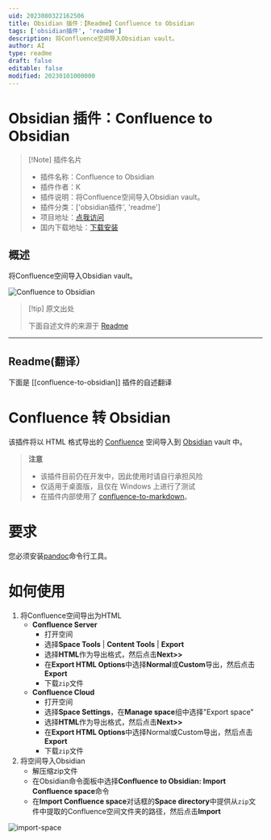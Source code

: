 ```yaml
---
uid: 2023080322162506
title: Obsidian 插件：【Readme】Confluence to Obsidian
tags: ['obsidian插件', 'readme']
description: 将Confluence空间导入Obsidian vault。
author: AI
type: readme
draft: false
editable: false
modified: 20230101000000
---
```


# Obsidian 插件：Confluence to Obsidian

> [!Note] 插件名片
> - 插件名称：Confluence to Obsidian
> - 插件作者：K
> - 插件说明：将Confluence空间导入Obsidian vault。
> - 插件分类：['obsidian插件', 'readme']
> - 项目地址：[点我访问](https://github.com/KkEi34/confluence-to-obsidian-plugin)
> - 国内下载地址：[下载安装](https://pkmer.cn/products/plugin/pluginMarket/?confluence-to-obsidian)

## 概述

将Confluence空间导入Obsidian vault。

![Confluence to Obsidian](https://cdn.pkmer.cn/covers/confluence-to-obsidian.gif!pkmer)

> [!tip] 原文出处
> 
>下面自述文件的来源于 [Readme](https://ghproxy.net/https://raw.githubusercontent.com/KkEi34/confluence-to-obsidian-plugin/master/README.md)
> 

---

## Readme(翻译）

下面是 [[confluence-to-obsidian]] 插件的自述翻译


# Confluence 转 Obsidian

该插件将以 HTML 格式导出的 [Confluence](https://www.atlassian.com/software/confluence) 空间导入到 [Obsidian](https://obsidian.md) vault 中。

> **注意**
> - 该插件目前仍在开发中，因此使用时请自行承担风险
> - 仅适用于桌面版，且仅在 Windows 上进行了测试
> - 在插件内部使用了 [confluence-to-markdown](https://github.com/KkEi34/confluence-to-markdown)。

# 要求
您必须安装[pandoc](http://pandoc.org/installing.html)命令行工具。

# 如何使用
1. 将Confluence空间导出为HTML
   - **Confluence Server**
     - 打开空间
     - 选择**Space Tools** | **Content Tools** | **Export** 
     - 选择**HTML**作为导出格式，然后点击**Next>>**
     - 在**Export HTML Options**中选择**Normal**或**Custom**导出，然后点击**Export**
     - 下载`zip`文件
   - **Confluence Cloud**
     - 打开空间
     - 选择**Space Settings**，在**Manage space**组中选择"Export space"
     - 选择**HTML**作为导出格式，然后点击**Next>>**
     - 在**Export HTML Options**中选择Normal或Custom导出，然后点击**Export**
     - 下载`zip`文件
 2. 将空间导入Obsidian
    - 解压缩zip文件
    - 在Obsidian命令面板中选择**Confluence to Obsidian: Import Confluence space**命令
    - 在**Import Confluence space**对话框的**Space directory**中提供从`zip`文件中提取的Confluence空间文件夹的路径，然后点击**Import**

![import-space](docs/assets/import-space.gif)



